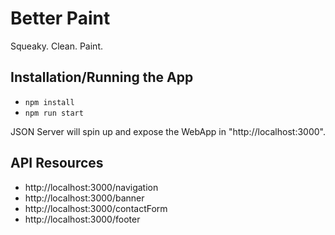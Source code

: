 # Better Paint
Squeaky. Clean. Paint.
## Installation/Running the App

- `npm install`
- `npm run start`

JSON Server will spin up and expose the WebApp in "http://localhost:3000".
## API Resources

- http://localhost:3000/navigation
- http://localhost:3000/banner
- http://localhost:3000/contactForm
- http://localhost:3000/footer